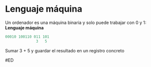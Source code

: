 # Lenguaje máquina
Un ordenador es una máquina binaria y solo puede trabajar con 0 y 1: **Lenguaje máquina**

```a
00010 100110 011 101
			  3   5
```
Sumar 3 + 5 y guardar el resultado en un registro concreto

#ED